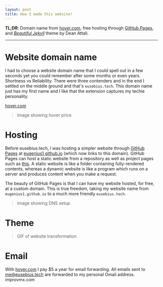 ```yaml
---
layout: post
title: How I made this website!
---
```


**TL;DR**: Domain name from [hover.com](https://hover.com/Yiflhr2y), free hosting through [GitHub Pages](https://pages.github.com/), and [*Beautiful Jekyll*](http://deanattali.com/beautiful-jekyll/) theme by Dean Attali.

---

# Website domain name

I had to choose a website domain name that I could spell out in a few seconds yet you could remember after some months or even years. Shortness vs Reliability. There were three contenders and in the end I settled on the middle ground and that's `eusebius.tech`. This domain name just has my first name and I like that the extension captures my techie personality.

[hover.com](https://hover.com/Yiflhr2y)

> Image showing hover price

# Hosting

Before eusebius.tech, I was hosting a simpler website through [GitHub Pages](https://pages.github.com/) at [eugenius1.github.io](http://eugenius1.github.io) (which now links to this domain). GitHub Pages can host a static website from a repository as well as project pages such as [this](http://eusebius.tech/ee3-rtdsp/). A static website is like a folder containing fully-rendered contents, whereas a dynamic website is like a program which runs on a server and produces content when you make a request.

The beauty of GitHub Pages is that I can have my website hosted, for free, at a custom domain. This is true freedom, taking my website name from `eugenius1.github.io` to a much more friendly `eusebius.tech`.

> Image showing DNS setup

# Theme

> GIF of website transformation

# Email

With [hover.com](https://hover.com/Yiflhr2y) I pay $5 a year for email forwarding. All emails sent to [me@eusebius.tech](mailto:me@eusebius.tech) are forwarded to my personal Gmail address.
improvmx.com
